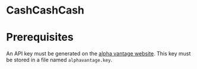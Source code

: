 # CashCashCash

# Prerequisites
An API key must be generated on the [alpha vantage website](https://www.alphavantage.co/support/#api-key).
This key must be stored in a file named ```alphavantage.key```.
